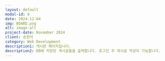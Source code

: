 ```yaml
---
layout: default
modal-id: 8
date: 2024-12-04
img: BOARD.png
alt: image-alt
project-date: November 2024
client: 송현석
category: Web Development
description1: 게시판 페이지입니다.
description2: DB에 저장된 게시글들을 출력합니다. 로그인 후 게시글 작성이 가능합니다.
---
```

